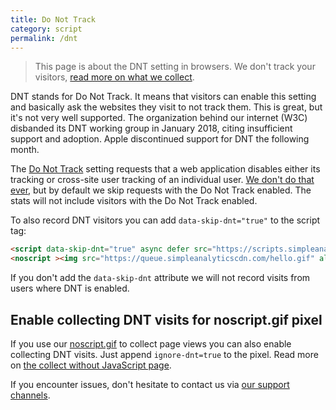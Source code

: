 ```yaml
---
title: Do Not Track
category: script
permalink: /dnt
---
```


> This page is about the DNT setting in browsers. We don't track your visitors, [read more on what we collect](/what-we-collect).

DNT stands for Do Not Track. It means that visitors can enable this setting and basically ask the websites they visit to not track them. This is great, but it's not very well supported. The organization behind our internet (W3C) disbanded its DNT working group in January 2018, citing insufficient support and adoption. Apple discontinued support for DNT the following month.

The [Do Not Track](https://en.wikipedia.org/wiki/Do_Not_Track) setting requests that a web application disables either its tracking or cross-site user tracking of an individual user. [We don't do that ever](/no-tracking), but by default we skip requests with the Do Not Track enabled. The stats will not include visitors with the Do Not Track enabled.

To also record DNT visitors you can add `data-skip-dnt="true"` to the script tag:

<!-- prettier-ignore -->
```html
<script data-skip-dnt="true" async defer src="https://scripts.simpleanalyticscdn.com/latest.js"></script>
<noscript ><img src="https://queue.simpleanalyticscdn.com/hello.gif" alt="" referrerpolicy="no-referrer-when-downgrade" /></noscript>
```

If you don't add the `data-skip-dnt` attribute we will not record visits from users where DNT is enabled.

## Enable collecting DNT visits for noscript.gif pixel

If you use our [noscript.gif](/without-javascript) to collect page views you can also enable collecting DNT visits. Just append `ignore-dnt=true` to the pixel. Read more on [the collect without JavaScript page](/without-javascript).

If you encounter issues, don't hesitate to contact us via [our support channels](https://simpleanalytics.com/contact).
